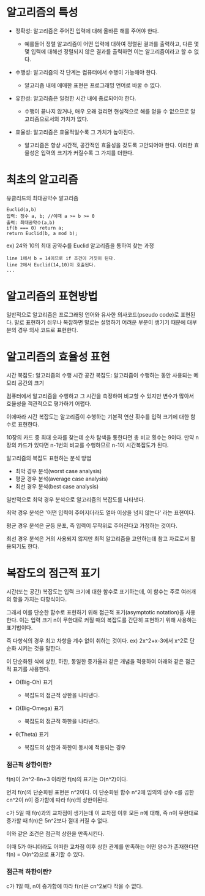 # 알고리즘의 특성

+ 정확성: 알고리즘은 주어진 입력에 대해 올바른 해를 주어야 한다.

    + 예를들어 정렬 알고리즘이 어떤 입력에 대하여 정렬된 결과를 출력하고, 다른 몇몇 입력에 대해선 정렬되지 않은 결과를 출력하면 이는 알고리즘이라고 할 수 없다.

+ 수행성: 알고리즘의 각 단계는 컴퓨터에서 수행이 가능해야 한다.

    + 알고리즘 내에 애매한 표현은 프로그래밍 언어로 바꿀 수 없다.

+ 유한성: 알고리즘은 일정한 시간 내에 종료되어야 한다.

    + 수행이 끝나지 않거나, 매우 오래 걸리면 현실적으로 해를 얻을 수 없으므로 알고리즘으로서의 가치가 없다.

+ 효율성: 알고리즘은 효율적일수록 그 가치가 높아진다.

    + 알고리즘은 항상 시간적, 공간적인 효율성을 갖도록 고안되어야 한다. 이러한 효율성은 입력의 크기가 커질수록 그 가치를 더한다.

# 최초의 알고리즘

유클리드의 최대공약수 알고리즘


    Euclid(a,b)
    입력: 정수 a, b; //이때 a >= b >= 0
    출력: 최대공약수(a,b)
    if(b === 0) return a;
    return Euclid(b, a mod b);

ex) 24와 10의 최대 공약수를 Euclid 알고리즘을 통하여 찾는 과정

    line 1에서 b = 14이므로 if 조건이 거짓이 된다.
    line 2에서 Euclid(14,10)이 호출된다.
    ...

# 알고리즘의 표현방법

일반적으로 알고리즘은 프로그래밍 언어와 유사한 의사코드(pseudo code)로 표현된다. 
말로 표현하기 쉬우나 복잡하면 말로는 설명하기 어려운 부분이 생기기 때문에 대부분의 경우 의사 코드로 표현한다.

# 알고리즘의 효율성 표현

시간 복잡도: 알고리즘의 수행 시간
공간 복잡도: 알고리즘이 수행하는 동안 사용되는 메모리 공간의 크기

컴퓨터에서 알고리즘을 수행하고 그 시간을 측정하여 비교할 수 있지만
변수가 많아서 효율성을 객관적으로 평가하기 어렵다. 

이에따라 시간 복잡도는 알고리즘이 수행하는 기본적 연산 횟수를 입력 크기에 대한 함수로 표현한다. 

10장의 카드 중 최대 숫자를 찾는데 순차 탐색을 통한다면 총 비교 횟수는 9이다. 만약 n 장의 카드가 있다면 n-1번의 비교를 수행하므로 n-1이 시간복잡도가 된다.

알고리즘의 복잡도 표현하는 분석 방법

+ 최악 경우 분석(worst case analysis)
+ 평균 경우 분석(average case analysis)
+ 최선 경우 분석(best case analysis)

일반적으로 최악 경우 분석으로 알고리즘의 복잡도를 나타낸다. 

최악 경우 분석은 '어떤 입력이 주어지더라도 얼마 이상을 넘지 않는다' 라는 표현이다.

평균 경우 분석은 균등 분포, 즉 입력이 무작위로 주어진다고 가정하는 것이다.

최선 경우 분석은 거의 사용되지 않지만 최적 알고리즘을 고안하는데 참고 자료로서 활용되기도 한다.

# 복잡도의 점근적 표기

시간(또는 공간) 복잡도는 입력 크기에 대한 함수로 표기하는데, 이 함수는 주로 여러개의 항을 가지는 다항식이다.

그래서 이를 단순한 함수로 표현하기 위해 점근적 표기(asymptotic notation)을 사용한다. 이는 입력 크기 n이 무한대로 커질 때의 복잡도를 간단히 표현하기 위해 사용하는 표기법이다. 

즉 다항식의 경우 최고 차항을 계수 없이 취하는 것이다.
ex) 2x^2+x-3에서 x^2로 단순화 시키는 것을 말한다.

이 단순화된 식에 상한, 하한, 동일한 증가율과 같은 개념을 적용하여 아래와 같은 점근적 표기를 사용한다.

+ O(Big-Oh) 표기
    + 복잡도의 점근적 상한을 나타낸다.

+ Ω(Big-Omega) 표기
    + 복잡도의 점근적 하한을 나타낸다.

+ θ(Theta) 표기
    + 복잡도의 상한과 하한이 동시에 적용되는 경우 


### 점근적 상한이란?

f(n)이 2n^2-8n+3 이라면 f(n)의 표기는 O(n^2)이다. 

먼저 f(n)의 단순화된 표현은 n^2이다. 이 단순화된 함수 n^2에 임의의 상수 c를 곱한 cn^2이  n이 증가함에 따라 f(n)의 상한이된다.

c가 5일 때 f(n)과의 교차점이 생기는데 이 교차점 이후 모든 n에 대해, 즉 n이 무한대로 증가할 때 f(n)은 5n^2보다 절대 커질 수 없다. 

이와 같은 조건은 점근적 상한을 만족시킨다. 

이때 5가 아니더라도 어떠한 교차점 이후 상한 관계를 만족하는 어떤 양수가 존재한다면 f(n) = O(n^2)으로 표기할 수 있다.


### 점근적 하한이란?

c가 1일 때, n이 증가함에 따라 f(n)은 cn^2보다 작을 수 없다.


